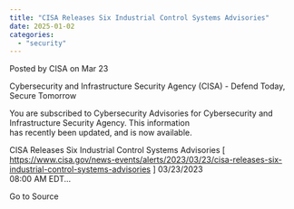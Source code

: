 ```yaml
---
title: "CISA Releases Six Industrial Control Systems Advisories"
date: 2025-01-02
categories: 
  - "security"
---
```


Posted by CISA on Mar 23

Cybersecurity and Infrastructure Security Agency (CISA) - Defend Today, Secure Tomorrow  
  
You are subscribed to Cybersecurity Advisories for Cybersecurity and Infrastructure Security Agency. This information  
has recently been updated, and is now available.  
  
CISA Releases Six Industrial Control Systems Advisories \[  
https://www.cisa.gov/news-events/alerts/2023/03/23/cisa-releases-six-industrial-control-systems-advisories \] 03/23/2023  
08:00 AM EDT...  

Go to Source
